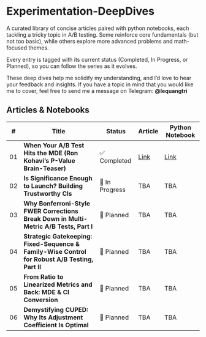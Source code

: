 # Experimentation-DeepDives

A curated library of concise articles paired with python notebooks, each tackling a tricky topic in A/B testing. Some reinforce core fundamentals (but not too basic), while others explore more advanced problems and math-focused themes. 

Every entry is tagged with its current status (Completed, In Progress, or Planned), so you can follow the series as it evolves. 

These deep dives help me solidify my understanding, and I’d love to hear your feedback and insights. 
If you have a topic in mind that you would like me to cover, feel free to send me a message on Telegram: **@lequangtri**

## Articles & Notebooks
| # | Title | Status | Article | Python Notebook | 
|-|-|-|-|-|
| 01 | **When Your A/B Test Hits the MDE (Ron Kohavi’s P-Value Brain-Teaser)** | ✅ Completed | [Link](articles/01_When_Your_AB_Test_Hits_The_MDE/When_Your_AB_Test_Hits_the_MDE.pdf) | [Link](articles/01_When_Your_AB_Test_Hits_The_MDE/When_Your_AB_Test_Hits_The_MDE.ipynb)  |
| 02 | **Is Significance Enough to Launch? Building Trustworthy CIs** | 🔄 In Progress | TBA | TBA |
| 03 | **Why Bonferroni-Style FWER Corrections Break Down in Multi-Metric A/B Tests, Part I** | 📌 Planned | TBA | TBA |
| 04 | **Strategic Gatekeeping: Fixed-Sequence & Family-Wise Control for Robust A/B Testing, Part II** | 📌 Planned | TBA | TBA |
| 05 | **From Ratio to Linearized Metrics and Back: MDE & CI Conversion** | 📌 Planned | TBA | TBA |
| 06 | **Demystifying CUPED: Why Its Adjustment Coefficient Is Optimal** | 📌 Planned | TBA | TBA |
